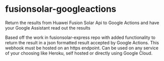 # fusionsolar-googleactions
Return the results from Huawei Fusion Solar Api to Google Actions and have your Google Assistant read out the results

Based off the work in fusionsolar-express repo with added functionality to return the result in a json formatted result accepted by Google Actions.
This webhook must be hosted on an https endpoint. Can be used on any service of your choosing like Heroku, self hosted or directly using Google Cloud. 
